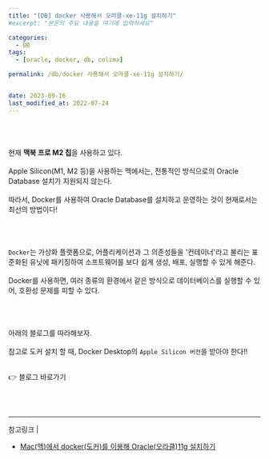 ```yaml
---
title: "[DB] docker 사용해서 오라클-xe-11g 설치하기"
#excerpt: "본문의 주요 내용을 여기에 입력하세요"

categories:
  - DB
tags:
  - [oracle, docker, db, colima]

permalink: /db/docker 사용해서 오라클-xe-11g 설치하기/


date: 2023-09-16
last_modified_at: 2022-07-24
---
```

<br><br><br>
현재 **맥북 프로 M2 칩**을 사용하고 있다.<br><br>
Apple Silicon(M1, M2 등)을 사용하는 맥에서는, 전통적인 방식으로의 Oracle Database 설치가 지원되지 않는다.<br><br>
따라서, <span class="color">Docker</span>를 사용하여 Oracle Database를 설치하고 운영하는 것이 현재로서는 최선의 방법이다!<br><br><br><br>

<code>Docker</code>는 가상화 플랫폼으로, 어플리케이션과 그 의존성들을 '컨테이너'라고 불리는 표준화된 유닛에 패키징하여 소프트웨어를 보다 쉽게 생성, 배포, 실행할 수 있게 해준다.<br><br>
Docker를 사용하면, 여러 종류의 환경에서 같은 방식으로 데이터베이스를 실행할 수 있어, 호환성 문제를 피할 수 있다.<br><br><br><br>

아래의 블로그를 따라해보자.<br><br>
참고로 도커 설치 할 때, Docker Desktop의 <code>Apple Silicon 버전</code>을 받아야 한다!!<br><br>

👉 <a class="underline" src="https://steemit.com/it/@jihyunj/mac-docker-oracle-11g">블로그 바로가기</a>
<br><br><br><br>

---

참고링크 |<br>
- [Mac(맥)에서 docker(도커)를 이용해 Oracle(오라클)11g 설치하기](https://steemit.com/it/@jihyunj/mac-docker-oracle-11g)
<br><br><br><br>